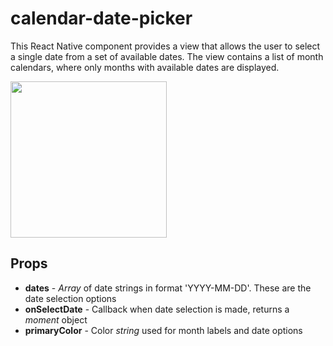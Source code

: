 # calendar-date-picker
This React Native component provides a view that allows the user to select a single date from a set of available dates. The view contains a list of month calendars, where only months with available dates are displayed.

<img src="https://i.imgur.com/NASNKZ4.png" width="250">


## Props
- **dates** - *Array* of date strings in format 'YYYY-MM-DD'. These are the date selection options
- **onSelectDate** - Callback when date selection is made, returns a *moment* object
- **primaryColor** - Color *string* used for month labels and date options
